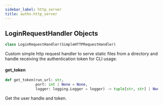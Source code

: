 ```yaml
---
sidebar_label: http_server
title: authn.http_server
---
```


## LoginRequestHandler Objects

```python
class LoginRequestHandler(SimpleHTTPRequestHandler)
```

Custom simple http request handler to serve static files
from a directory and handle receiving the authentication token
for CLI usage.

#### get\_token

```python
def get_token(run_url: str,
              port: int | None = None,
              logger: logging.Logger = logger) -> tuple[str, str] | None
```

Get the user handle and token.

